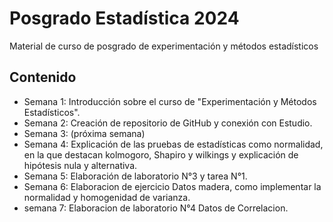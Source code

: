 # Posgrado Estadística 2024
Material de curso de posgrado de experimentación y métodos estadísticos

## Contenido

- Semana 1: Introducción sobre el curso de "Experimentación y Métodos Estadísticos".
- Semana 2: Creación de repositorio de GitHub y conexión con Estudio.
- Semana 3: (próxima semana)
- Semana 4: Explicación de las pruebas de estadísticas como normalidad, en la que destacan kolmogoro, Shapiro y wilkings y explicación de hipótesis nula y alternativa. 
- Semana 5: Elaboración de laboratorio N°3 y tarea N°1.
- Semana 6: Elaboracion de ejercicio Datos madera, como implementar la normalidad y homogenidad de varianza.
- semana 7: Elaboracion de laboratorio N°4 Datos de Correlacion.